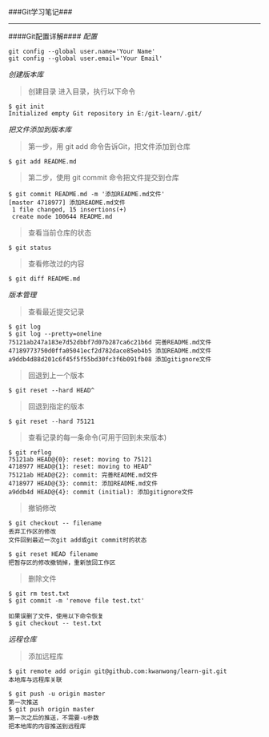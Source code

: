 ###Git学习笔记###
***
####Git配置详解####
*配置*

    git config --global user.name='Your Name'
    git config --global user.email='Your Email'

*创建版本库*

> 创建目录
> 进入目录，执行以下命令

    $ git init
    Initialized empty Git repository in E:/git-learn/.git/

*把文件添加到版本库*

> 第一步，用 git add 命令告诉Git，把文件添加到仓库

    $ git add README.md

> 第二步，使用 git commit 命令把文件提交到仓库

    $ git commit README.md -m '添加README.md文件'
    [master 4718977] 添加README.md文件
     1 file changed, 15 insertions(+)
     create mode 100644 README.md

> 查看当前仓库的状态

    $ git status

> 查看修改过的内容

    $ git diff README.md

*版本管理*

> 查看最近提交记录

    $ git log
    $ git log --pretty=oneline
    75121ab247a183e7d52dbbf7d07b287ca6c21b6d 完善README.md文件
    47189773750d0ffa05041ecf2d782dace85eb4b5 添加README.md文件
    a9ddb4d88d201c6f45f5f55bd30fc3f6b091fb08 添加gitignore文件

> 回退到上一个版本

    $ git reset --hard HEAD^

> 回退到指定的版本

    $ git reset --hard 75121 

> 查看记录的每一条命令(可用于回到未来版本)

    $ git reflog
    75121ab HEAD@{0}: reset: moving to 75121
    4718977 HEAD@{1}: reset: moving to HEAD^
    75121ab HEAD@{2}: commit: 完善README.md文件
    4718977 HEAD@{3}: commit: 添加README.md文件
    a9ddb4d HEAD@{4}: commit (initial): 添加gitignore文件

> 撤销修改

    $ git checkout -- filename
    丢弃工作区的修改
    文件回到最近一次git add或git commit时的状态

    $ git reset HEAD filename
    把暂存区的修改撤销掉，重新放回工作区

> 删除文件

    $ git rm test.txt
    $ git commit -m 'remove file test.txt'

    如果误删了文件，使用以下命令恢复
    $ git checkout -- test.txt

*远程仓库*

> 添加远程库

    $ git remote add origin git@github.com:kwanwong/learn-git.git
    本地库与远程库关联

    $ git push -u origin master
    第一次推送
    $ git push origin master
    第一次之后的推送，不需要-u参数
    把本地库的内容推送到远程库






